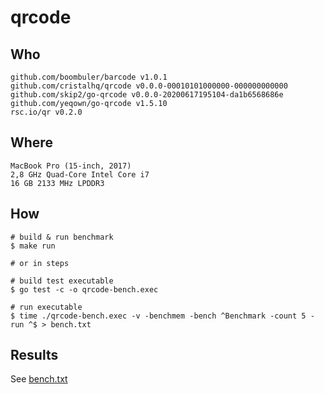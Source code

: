 # qrcode

## Who

```
github.com/boombuler/barcode v1.0.1
github.com/cristalhq/qrcode v0.0.0-00010101000000-000000000000
github.com/skip2/go-qrcode v0.0.0-20200617195104-da1b6568686e
github.com/yeqown/go-qrcode v1.5.10
rsc.io/qr v0.2.0
```

## Where

```
MacBook Pro (15-inch, 2017)
2,8 GHz Quad-Core Intel Core i7
16 GB 2133 MHz LPDDR3
```

## How

```shell script
# build & run benchmark
$ make run

# or in steps

# build test executable
$ go test -c -o qrcode-bench.exec

# run executable
$ time ./qrcode-bench.exec -v -benchmem -bench ^Benchmark -count 5 -run ^$ > bench.txt
```

## Results

See [bench.txt](https://github.com/cristalhq/benchmarks/blob/main/qrcode/bench.txt)
